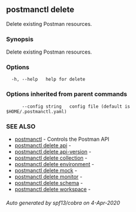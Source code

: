 ## postmanctl delete

Delete existing Postman resources.

### Synopsis

Delete existing Postman resources.

### Options

```
  -h, --help   help for delete
```

### Options inherited from parent commands

```
      --config string   config file (default is $HOME/.postmanctl.yaml)
```

### SEE ALSO

* [postmanctl](postmanctl.md)	 - Controls the Postman API
* [postmanctl delete api](postmanctl_delete_api.md)	 - 
* [postmanctl delete api-version](postmanctl_delete_api-version.md)	 - 
* [postmanctl delete collection](postmanctl_delete_collection.md)	 - 
* [postmanctl delete environment](postmanctl_delete_environment.md)	 - 
* [postmanctl delete mock](postmanctl_delete_mock.md)	 - 
* [postmanctl delete monitor](postmanctl_delete_monitor.md)	 - 
* [postmanctl delete schema](postmanctl_delete_schema.md)	 - 
* [postmanctl delete workspace](postmanctl_delete_workspace.md)	 - 

###### Auto generated by spf13/cobra on 4-Apr-2020
